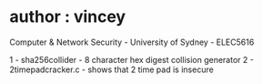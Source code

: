 # author : vincey

Computer & Network Security - University of Sydney - ELEC5616

1 - sha256collider 	- 8 character hex digest collision generator
2 - 2timepadcracker.c 	- shows that 2 time pad is insecure
